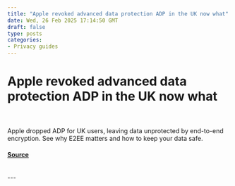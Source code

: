 ```yaml
---
title: "Apple revoked advanced data protection ADP in the UK now what"
date: Wed, 26 Feb 2025 17:14:50 GMT
draft: false
type: posts
categories: 
- Privacy guides
---
```

# Apple revoked advanced data protection ADP in the UK now what

<br/>

<br/>
Apple dropped ADP for UK users, leaving data unprotected by end-to-end encryption. See why E2EE matters and how to keep your data safe.

#### [Source](https://proton.me/blog/protect-data-apple-adp-uk)

<br/>
---
